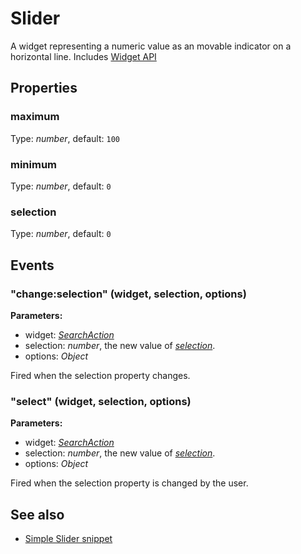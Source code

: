 # Slider
A widget representing a numeric value as an movable indicator on a horizontal line.
Includes [Widget API](Widget.md)

## Properties
### maximum
Type: *number*, default: `100`

### minimum
Type: *number*, default: `0`

### selection
Type: *number*, default: `0`


## Events
### "change:selection" (widget, selection, options)

**Parameters:** 

- widget: *[SearchAction](SearchAction.md)*
- selection: *number*, the new value of *[selection](#selection)*.
- options: *Object*

Fired when the selection property changes.

### "select" (widget, selection, options)

**Parameters:** 

- widget: *[SearchAction](SearchAction.md)*
- selection: *number*, the new value of *[selection](#selection)*.
- options: *Object*

Fired when the selection property is changed by the user.


## See also
- [Simple Slider snippet](https://github.com/eclipsesource/tabris-js/blob/master/snippets/slider/slider.js)

